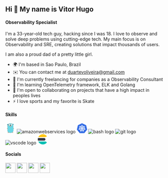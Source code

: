## Hi 👋 My name is Vitor Hugo

#### Observability Specialist

I'm a 33-year-old tech guy, hacking since I was 18. I love to observe and solve deep problems using cutting-edge tech. My main focus is on Observability and SRE, creating solutions that impact thousands of users.

I am also a proud dad of a pretty little girl.

* 🌍  I'm based in Sao Paulo, Brazil
* ✉️  You can contact me at [duartevoliveira@gmail.com](mailto:duartevoliveira@gmail.com)
* 🚀  I'm currently freelancing for companies as a Observability Consultant
* 🧠  I'm learning OpenTelemetry framework, ELK and Golang
* 🤝  I'm open to collaborating on projects that have a high impact in peoples lives
* ⚡  I love sports and my favorite is Skate

#### Skills

<div align="left">
  <img src="https://raw.githubusercontent.com/devicons/devicon/6910f0503efdd315c8f9b858234310c06e04d9c0/icons/go/go-original.svg" height="32" alt="go logo"  />
  <img src="https://cdn.jsdelivr.net/gh/devicons/devicon/icons/amazonwebservices/amazonwebservices-plain-wordmark.svg" height="32" alt="amazonwebservices logo"  />
  <img src="https://raw.githubusercontent.com/devicons/devicon/6910f0503efdd315c8f9b858234310c06e04d9c0/icons/kubernetes/kubernetes-original.svg" height="32" alt="kubernetes logo"  />
  <img src="https://cdn.simpleicons.org/gnubash/FFFFFF" height="32" alt="bash logo"  />
  <img src="https://cdn.jsdelivr.net/gh/devicons/devicon/icons/git/git-original.svg" height="32" alt="git logo"  />
  <img src="https://cdn.jsdelivr.net/gh/devicons/devicon/icons/vscode/vscode-original.svg" height="32" alt="vscode logo"  />
  <img src="https://raw.githubusercontent.com/devicons/devicon/6910f0503efdd315c8f9b858234310c06e04d9c0/icons/elasticsearch/elasticsearch-original.svg" height="32" alt="elasticsearch logo"  />
</div>

#### Socials

<p align="left">
  <a href="https://discord.com/users/704713890524692490" target="_blank" rel="noreferrer"><img src="https://raw.githubusercontent.com/danielcranney/readme-generator/main/public/icons/socials/discord.svg" width="32" height="32" /></a>
  <a href="https://www.github.com/vtoretto" target="_blank" rel="noreferrer"><img src="https://raw.githubusercontent.com/danielcranney/readme-generator/main/public/icons/socials/github-dark.svg" width="32" height="32" /></a>
  <a href="https://www.linkedin.com/in/vitorduart" target="_blank" rel="noreferrer"><img src="https://raw.githubusercontent.com/danielcranney/readme-generator/main/public/icons/socials/linkedin.svg" width="32" height="32" /></a>
  <a href="https://www.youtube.com/@sobserve" target="_blank" rel="noreferrer"><img src="https://raw.githubusercontent.com/danielcranney/readme-generator/main/public/icons/socials/youtube.svg" width="32" height="32" /></a>
</p>
